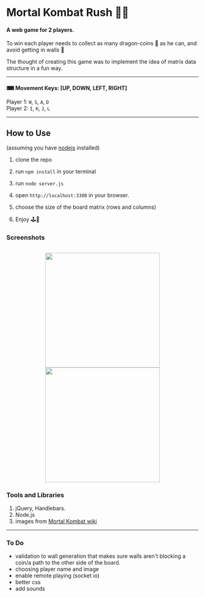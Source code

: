 # Mortal Kombat Rush 🐱‍👤

#### A web game for 2 players.

To win each player needs to collect as many dragon-coins 🐲 as he can, and avoid getting in walls 🧱

The thought of creating this game was to implement the idea of matrix data structure in a fun way.

---

#### ⌨ Movement Keys: [UP, DOWN, LEFT, RIGHT]

Player 1: `W`, `S`, `A`, `D`<br>
Player 2: `I`, `K`, `J`, `L`

---

## How to Use

(assuming you have [nodejs](https://nodejs.org/en/) installed)

1. clone the repo

2. run `npm install` in your terminal

3. run `node server.js`

4. open `http://localhost:3300` in your browser.
5. choose the size of the board matrix (rows and columns)
6. Enjoy 🕹🙂

### Screenshots

## <p align="center"><img src="https://lh3.googleusercontent.com/p_kbQ0QIvzqURg1i02p2GeV6mFq4w8Knqde0q5UAvT-o9oR3dHG9s1W-0S2iFIvUKdw-7vHbDCR0EGbN2c754sIiuCPZeZfrOA8VPdgI2m1ao985Rs8NhA0RYbSbC6mdnvzBIarPLMdhQjKRWIgjM2nLCHLQoScBDbQMWIaOpzrNVQErzhTnlC5mbpu5nzhtj34Xx0BOOoZB4GhB_oHQz-L-RbwyvqJUJpn3i_2MO3IxjmX3U3ZwmMqof507tjGMZAyEvp1gECf9SuZH0PEIgKJr5-1wWIVZ40HP0sn9Na6W0sb1ap8AJbWv2WQ4MXPPkBrB6Ky5VPCUiHyzBdj_BsHBw8_01HnJH8GeTPouahVE1o_l5VHUq8JlP-kYXKvVfH1gAEkb_b_5xLngbDBaeht0USeEQIjNiHlvmR5LK8YCRvWha-y12rq2MTSILOil9UHS71ExK0VgJX4n-eyTKvqbBshWHxvsHbBuuJyk4FbV7qdYWoHIKy2LaI0KCMkmBqIWoU7tOEbqVt7CT3pOpldPI2B58nezxJJ3NeAOVyW40Qd9brWIA4jBkIQl4muZJLen7CimOl9EOeiFy4JlkYETWZqCuDXlotUcUoLxQlwhZTppIfZ9Ok712Jhj0Ri7N5YlSDdzGZFvrREgsSFIXT61-A-XEp1We6p3y7_mIa9CKA5GyorE1xzZmWHxce4=w1307-h697-no?authuser=0" width="300" /> <img src="https://lh3.googleusercontent.com/YvQUTuHPkmyTHNIj3Z7Tb6GcRKqoamnN64VBuQG0yfztiL4FgLtSlb0kioz_lQdCq6OKHYEOIOkzRfI3jSW2zON-z5QP956QnQc7HCMht_wCm12Zqg7jFqcC4T6bRbDg_ggGjM05tmxa5UqY2YI8FphNI6icdqN2i71p4-e86FixMeOn_4v7n8P7ES9yXSmRfTLcbu-NbpS2Z7wGbv6gdSu9dQJ0EiTFTPQO8wKigKNOuqEiBNzT2Dh2BITDPqrpKC8VsOEi0V500otBob4MVg8DqdcN-JyTjJo42hsjgm5Ysjs_63QQkNV7bz5lwboQ0ZqVazvuN3717hAkY2MBS5gjEYcraLsdxxynZEedcs7ZLoR2ATAPXIfcfXR0mOXXNYSgjoBXJQtsqiM-r9vthACWJOl_7AanZGdplXS9akhsXO0zV8lqHsfq6OBFCPxjzM0uY3TB2QjzMgyfdDz6CixmcRaduhwU5mkYiImmjKQkUg3bNUw6OhxNsgCMLM6c-H4aSXOZbLhpQhCEgCq4-Nj6yQ4412njMM5Lti0d48TVLK65wZwXmCR-gSXYff8MZB1D-TZrU9Dy43-0me1Z_DgvkZTfqCGcyw1gBgqjT-bkQFvnlkMYgCZRUJv7OJcj_2VWv6u7zmXu0Uha3Z68RGeQRVk_IreR584t_Qyg1Bap_-Z4EqQFBA2pg466iBI=w1652-h934-no?authuser=0" width="300"> </p>

### Tools and Libraries

1. jQuery, Handlebars.
2. Node.js
3. images from [Mortal Kombat wiki](https://mortalkombat.fandom.com/wiki/Mortal_Kombat_II/Gallery)

---

### To Do

- validation to wall generation that makes sure walls aren't blocking a coin/a path to the other side of the board.
- choosing player name and image
- enable remote playing (socket io)
- better css 
- add sounds